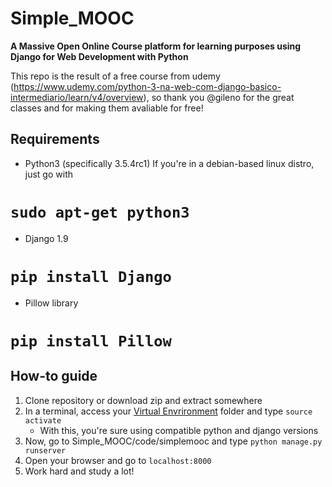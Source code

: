 # Simple_MOOC

**A Massive Open Online Course platform for learning purposes using Django for Web Development with Python**

This repo is the result of a free course from udemy (https://www.udemy.com/python-3-na-web-com-django-basico-intermediario/learn/v4/overview), so thank you @gileno for the great classes and for making them avaliable for free!

## Requirements
- Python3 (specifically 3.5.4rc1)
If you're in a debian-based linux distro, just go with
# `sudo apt-get python3`

- Django 1.9
# `pip install Django`

- Pillow library
# `pip install Pillow`

## How-to guide

1. Clone repository or download zip and extract somewhere
2. In a terminal, access your [Virtual Envrironment](https://docs.python.org/3/library/venv.html "Setting a virtual environment up") folder and type `source activate`
   - With this, you're sure using compatible python and django versions
3. Now, go to Simple_MOOC/code/simplemooc and type `python manage.py runserver`
4. Open your browser and go to `localhost:8000`
5. Work hard and study a lot!
